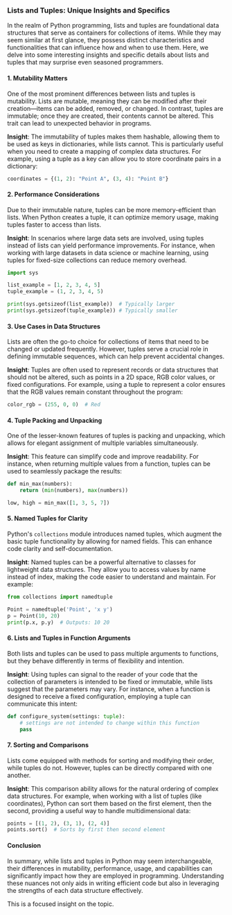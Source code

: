 ### Lists and Tuples: Unique Insights and Specifics

In the realm of Python programming, lists and tuples are foundational data structures that serve as containers for collections of items. While they may seem similar at first glance, they possess distinct characteristics and functionalities that can influence how and when to use them. Here, we delve into some interesting insights and specific details about lists and tuples that may surprise even seasoned programmers.

#### 1. Mutability Matters

One of the most prominent differences between lists and tuples is mutability. Lists are mutable, meaning they can be modified after their creation—items can be added, removed, or changed. In contrast, tuples are immutable; once they are created, their contents cannot be altered. This trait can lead to unexpected behavior in programs.

**Insight**: The immutability of tuples makes them hashable, allowing them to be used as keys in dictionaries, while lists cannot. This is particularly useful when you need to create a mapping of complex data structures. For example, using a tuple as a key can allow you to store coordinate pairs in a dictionary:

```python
coordinates = {(1, 2): "Point A", (3, 4): "Point B"}
```

#### 2. Performance Considerations

Due to their immutable nature, tuples can be more memory-efficient than lists. When Python creates a tuple, it can optimize memory usage, making tuples faster to access than lists.

**Insight**: In scenarios where large data sets are involved, using tuples instead of lists can yield performance improvements. For instance, when working with large datasets in data science or machine learning, using tuples for fixed-size collections can reduce memory overhead.

```python
import sys

list_example = [1, 2, 3, 4, 5]
tuple_example = (1, 2, 3, 4, 5)

print(sys.getsizeof(list_example))  # Typically larger
print(sys.getsizeof(tuple_example)) # Typically smaller
```

#### 3. Use Cases in Data Structures

Lists are often the go-to choice for collections of items that need to be changed or updated frequently. However, tuples serve a crucial role in defining immutable sequences, which can help prevent accidental changes.

**Insight**: Tuples are often used to represent records or data structures that should not be altered, such as points in a 2D space, RGB color values, or fixed configurations. For example, using a tuple to represent a color ensures that the RGB values remain constant throughout the program:

```python
color_rgb = (255, 0, 0)  # Red
```

#### 4. Tuple Packing and Unpacking

One of the lesser-known features of tuples is packing and unpacking, which allows for elegant assignment of multiple variables simultaneously.

**Insight**: This feature can simplify code and improve readability. For instance, when returning multiple values from a function, tuples can be used to seamlessly package the results:

```python
def min_max(numbers):
    return (min(numbers), max(numbers))

low, high = min_max([1, 3, 5, 7])
```

#### 5. Named Tuples for Clarity

Python's `collections` module introduces named tuples, which augment the basic tuple functionality by allowing for named fields. This can enhance code clarity and self-documentation.

**Insight**: Named tuples can be a powerful alternative to classes for lightweight data structures. They allow you to access values by name instead of index, making the code easier to understand and maintain. For example:

```python
from collections import namedtuple

Point = namedtuple('Point', 'x y')
p = Point(10, 20)
print(p.x, p.y)  # Outputs: 10 20
```

#### 6. Lists and Tuples in Function Arguments

Both lists and tuples can be used to pass multiple arguments to functions, but they behave differently in terms of flexibility and intention.

**Insight**: Using tuples can signal to the reader of your code that the collection of parameters is intended to be fixed or immutable, while lists suggest that the parameters may vary. For instance, when a function is designed to receive a fixed configuration, employing a tuple can communicate this intent:

```python
def configure_system(settings: tuple):
    # settings are not intended to change within this function
    pass
```

#### 7. Sorting and Comparisons

Lists come equipped with methods for sorting and modifying their order, while tuples do not. However, tuples can be directly compared with one another.

**Insight**: This comparison ability allows for the natural ordering of complex data structures. For example, when working with a list of tuples (like coordinates), Python can sort them based on the first element, then the second, providing a useful way to handle multidimensional data:

```python
points = [(1, 2), (3, 1), (2, 4)]
points.sort()  # Sorts by first then second element
```

#### Conclusion

In summary, while lists and tuples in Python may seem interchangeable, their differences in mutability, performance, usage, and capabilities can significantly impact how they are employed in programming. Understanding these nuances not only aids in writing efficient code but also in leveraging the strengths of each data structure effectively.

This is a focused insight on the topic.
